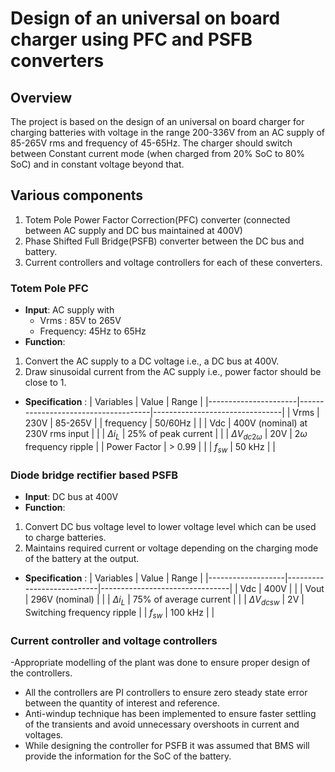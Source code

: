 # Design of an universal on board charger using PFC and PSFB converters

## Overview
The project is based on the design of an universal on board charger for charging batteries with voltage in the range 200-336V from an AC supply of 85-265V rms and frequency of 45-65Hz.
The charger should switch between Constant current mode (when charged from 20% SoC to 80% SoC) and in constant voltage beyond that. 

## Various components
1. Totem Pole Power Factor Correction(PFC) converter (connected between AC supply and DC bus maintained at 400V)
2. Phase Shifted Full Bridge(PSFB) converter between the DC bus and battery.
3. Current controllers and voltage controllers for each of these converters.

### Totem Pole PFC
- **Input**: AC supply with
	- Vrms : 85V to 265V
	- Frequency: 45Hz to 65Hz
- **Function**: 
1. Convert the AC supply to a DC voltage i.e., a DC bus at 400V.
2. Draw sinusoidal current from the AC supply i.e., power factor should be close to 1.

- **Specification** :
| Variables            | Value                               | Range                          |
|----------------------|-------------------------------------|--------------------------------|
| Vrms                 | 230V                                | 85-265V                        |
| frequency            | 50/60Hz                             |                                |
| Vdc                  | 400V (nominal) at 230V rms input    |                                |
| $\Delta i_{L}$       | 25% of peak current                 |                                |
| $\Delta V_{dc2\omega}$ | 20V                               | $2\omega$ frequency ripple     |
| Power Factor         | $>$ 0.99                            |                                |
| $f_{sw}$             | 50 kHz                              |                                |




### Diode bridge rectifier based PSFB
- **Input**: DC bus at 400V
- **Function**: 
1. Convert DC bus voltage level to lower voltage level which can be used to charge batteries.
2. Maintains required current or voltage depending on the charging mode of the battery at the output.
- **Specification** :
| Variables         | Value                     | Range                          |
|-------------------|---------------------------|--------------------------------|
| Vdc               | 400V                      |                                |
| Vout              | 296V (nominal)            |                                |
| $\Delta i_{L}$    | 75% of average current    |                                |
| $\Delta V_{dcsw}$ | 2V                        | Switching frequency ripple     |
| $f_{sw}$          | 100 kHz                   |                                |


### Current controller and voltage controllers

-Appropriate modelling of the plant was done to ensure proper design of the controllers.
- All the controllers are PI controllers to ensure zero steady state error between the quantity of interest and reference.
- Anti-windup technique has been implemented to ensure faster settling of the transients and avoid unnecessary overshoots in current and voltages.
- While designing the controller for PSFB it was assumed that BMS will provide the information for the SoC of the battery.
